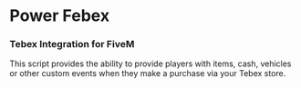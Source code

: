 # Power Febex 
### Tebex Integration for FiveM


This script provides the ability to provide players with items, cash, vehicles or other custom events when they make a purchase via your Tebex store.


